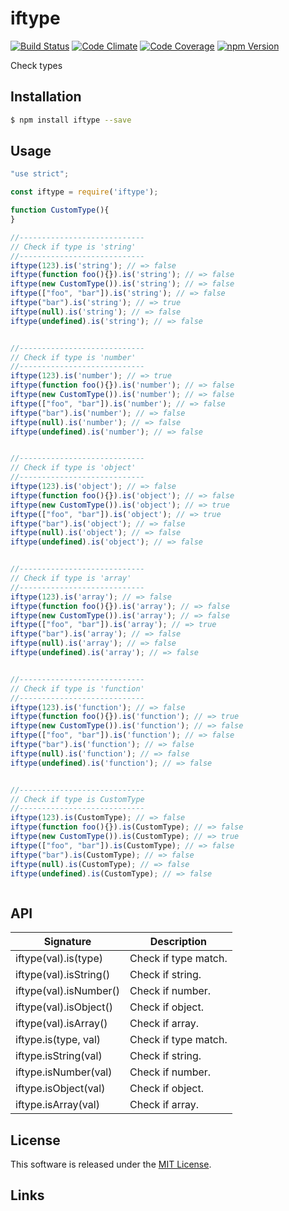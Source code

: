iftype
==========

<!---
This file is generated by ape-tmpl. Do not update manually.
--->

<!-- Badge Start -->
<a name="badges"></a>

[![Build Status][bd_travis_shield_url]][bd_travis_url]
[![Code Climate][bd_codeclimate_shield_url]][bd_codeclimate_url]
[![Code Coverage][bd_codeclimate_coverage_shield_url]][bd_codeclimate_url]
[![npm Version][bd_npm_shield_url]][bd_npm_url]

[bd_repo_url]: https://github.com/okunishinishi/node-iftype
[bd_travis_url]: http://travis-ci.org/okunishinishi/node-iftype
[bd_travis_shield_url]: http://img.shields.io/travis/okunishinishi/node-iftype.svg?style=flat
[bd_license_url]: https://github.com/okunishinishi/node-iftype/blob/master/LICENSE
[bd_codeclimate_url]: http://codeclimate.com/github/okunishinishi/node-iftype
[bd_codeclimate_shield_url]: http://img.shields.io/codeclimate/github/okunishinishi/node-iftype.svg?style=flat
[bd_codeclimate_coverage_shield_url]: http://img.shields.io/codeclimate/coverage/github/okunishinishi/node-iftype.svg?style=flat
[bd_gemnasium_url]: https://gemnasium.com/okunishinishi/node-iftype
[bd_gemnasium_shield_url]: https://gemnasium.com/okunishinishi/node-iftype.svg
[bd_npm_url]: http://www.npmjs.org/package/iftype
[bd_npm_shield_url]: http://img.shields.io/npm/v/iftype.svg?style=flat
[bd_bower_badge_url]: https://img.shields.io/bower/v/iftype.svg?style=flat

<!-- Badge End -->


<!-- Description Start -->
<a name="description"></a>

Check types

<!-- Description End -->


<!-- Overview Start -->
<a name="overview"></a>



<!-- Overview End -->


<!-- Sections Start -->
<a name="sections"></a>

<!-- Section from "doc/readme/01.Installation.md.hbs" Start -->

<a name="section-doc-readme-01-installation-md"></a>
Installation
-----

```bash
$ npm install iftype --save
```


<!-- Section from "doc/readme/01.Installation.md.hbs" End -->

<!-- Section from "doc/readme/02.Usage.md.hbs" Start -->

<a name="section-doc-readme-02-usage-md"></a>
Usage
---------

```javascript
"use strict";

const iftype = require('iftype');

function CustomType(){
}

//----------------------------
// Check if type is 'string'
//----------------------------
iftype(123).is('string'); // => false
iftype(function foo(){}).is('string'); // => false
iftype(new CustomType()).is('string'); // => false
iftype(["foo", "bar"]).is('string'); // => false
iftype("bar").is('string'); // => true
iftype(null).is('string'); // => false
iftype(undefined).is('string'); // => false


//----------------------------
// Check if type is 'number'
//----------------------------
iftype(123).is('number'); // => true
iftype(function foo(){}).is('number'); // => false
iftype(new CustomType()).is('number'); // => false
iftype(["foo", "bar"]).is('number'); // => false
iftype("bar").is('number'); // => false
iftype(null).is('number'); // => false
iftype(undefined).is('number'); // => false


//----------------------------
// Check if type is 'object'
//----------------------------
iftype(123).is('object'); // => false
iftype(function foo(){}).is('object'); // => false
iftype(new CustomType()).is('object'); // => true
iftype(["foo", "bar"]).is('object'); // => true
iftype("bar").is('object'); // => false
iftype(null).is('object'); // => false
iftype(undefined).is('object'); // => false


//----------------------------
// Check if type is 'array'
//----------------------------
iftype(123).is('array'); // => false
iftype(function foo(){}).is('array'); // => false
iftype(new CustomType()).is('array'); // => false
iftype(["foo", "bar"]).is('array'); // => true
iftype("bar").is('array'); // => false
iftype(null).is('array'); // => false
iftype(undefined).is('array'); // => false


//----------------------------
// Check if type is 'function'
//----------------------------
iftype(123).is('function'); // => false
iftype(function foo(){}).is('function'); // => true
iftype(new CustomType()).is('function'); // => false
iftype(["foo", "bar"]).is('function'); // => false
iftype("bar").is('function'); // => false
iftype(null).is('function'); // => false
iftype(undefined).is('function'); // => false


//----------------------------
// Check if type is CustomType
//----------------------------
iftype(123).is(CustomType); // => false
iftype(function foo(){}).is(CustomType); // => false
iftype(new CustomType()).is(CustomType); // => true
iftype(["foo", "bar"]).is(CustomType); // => false
iftype("bar").is(CustomType); // => false
iftype(null).is(CustomType); // => false
iftype(undefined).is(CustomType); // => false



```


<!-- Section from "doc/readme/02.Usage.md.hbs" End -->

<!-- Section from "doc/readme/03.API.md.hbs" Start -->

<a name="section-doc-readme-03-a-p-i-md"></a>
API
----

| Signature | Description |
| --- | --- |
| iftype(val).is(type) | Check if type match. |
| iftype(val).isString() | Check if string. |
| iftype(val).isNumber() | Check if number. |
| iftype(val).isObject() | Check if object. |
| iftype(val).isArray() | Check if array. |
| iftype.is(type, val) | Check if type match. |
| iftype.isString(val) | Check if string. |
| iftype.isNumber(val) | Check if number. |
| iftype.isObject(val) | Check if object. |
| iftype.isArray(val) | Check if array. |

<!-- Section from "doc/readme/03.API.md.hbs" End -->


<!-- Sections Start -->


<!-- LICENSE Start -->
<a name="license"></a>

License
-------
This software is released under the [MIT License](https://github.com/okunishinishi/node-iftype/blob/master/LICENSE).

<!-- LICENSE End -->


<!-- Links Start -->
<a name="links"></a>

Links
------


<!-- Links End -->

